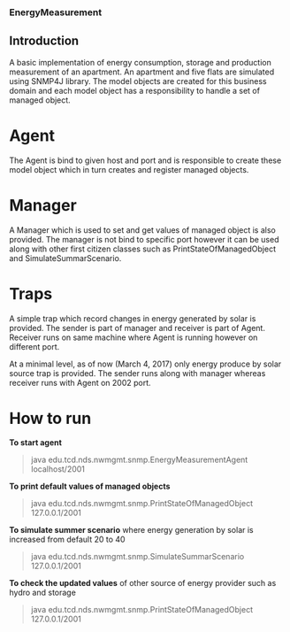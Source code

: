 ### EnergyMeasurement 

## Introduction
A basic implementation of energy consumption, storage and production measurement of an apartment. An apartment and five flats are simulated using SNMP4J library. The model objects are created for this business domain and each model object has a responsibility to handle a set of managed object. 

# Agent
The Agent is bind to given host and port and is responsible to create these model object which in turn creates and register managed objects. 

# Manager
A Manager which is used to set and get values of managed object is also provided. The manager is not bind to specific port however it can be used along with other first citizen classes such as PrintStateOfManagedObject and SimulateSummarScenario.

# Traps
A simple trap which record changes in energy generated by solar is provided. The sender is part of manager and receiver is part of Agent. Receiver runs on same machine where Agent is running however on different port.

At a minimal level, as of now (March 4, 2017) only energy produce by solar source trap is provided. The sender runs along with manager whereas receiver runs with Agent on 2002 port.
 
# How to run 

**To start agent**
>java edu.tcd.nds.nwmgmt.snmp.EnergyMeasurementAgent localhost/2001

**To print default values of managed objects**
>java edu.tcd.nds.nwmgmt.snmp.PrintStateOfManagedObject 127.0.0.1/2001

**To simulate summer scenario** where energy generation by solar is increased from default 20 to 40
>java edu.tcd.nds.nwmgmt.snmp.SimulateSummarScenario 127.0.0.1/2001

**To check the updated values** of other source of energy provider such as hydro and storage
>java edu.tcd.nds.nwmgmt.snmp.PrintStateOfManagedObject 127.0.0.1/2001

